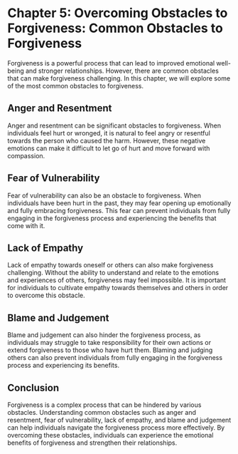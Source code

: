 Chapter 5: Overcoming Obstacles to Forgiveness: Common Obstacles to Forgiveness
===============================================================================

Forgiveness is a powerful process that can lead to improved emotional well-being and stronger relationships. However, there are common obstacles that can make forgiveness challenging. In this chapter, we will explore some of the most common obstacles to forgiveness.

Anger and Resentment
--------------------

Anger and resentment can be significant obstacles to forgiveness. When individuals feel hurt or wronged, it is natural to feel angry or resentful towards the person who caused the harm. However, these negative emotions can make it difficult to let go of hurt and move forward with compassion.

Fear of Vulnerability
---------------------

Fear of vulnerability can also be an obstacle to forgiveness. When individuals have been hurt in the past, they may fear opening up emotionally and fully embracing forgiveness. This fear can prevent individuals from fully engaging in the forgiveness process and experiencing the benefits that come with it.

Lack of Empathy
---------------

Lack of empathy towards oneself or others can also make forgiveness challenging. Without the ability to understand and relate to the emotions and experiences of others, forgiveness may feel impossible. It is important for individuals to cultivate empathy towards themselves and others in order to overcome this obstacle.

Blame and Judgement
-------------------

Blame and judgement can also hinder the forgiveness process, as individuals may struggle to take responsibility for their own actions or extend forgiveness to those who have hurt them. Blaming and judging others can also prevent individuals from fully engaging in the forgiveness process and experiencing its benefits.

Conclusion
----------

Forgiveness is a complex process that can be hindered by various obstacles. Understanding common obstacles such as anger and resentment, fear of vulnerability, lack of empathy, and blame and judgement can help individuals navigate the forgiveness process more effectively. By overcoming these obstacles, individuals can experience the emotional benefits of forgiveness and strengthen their relationships.
